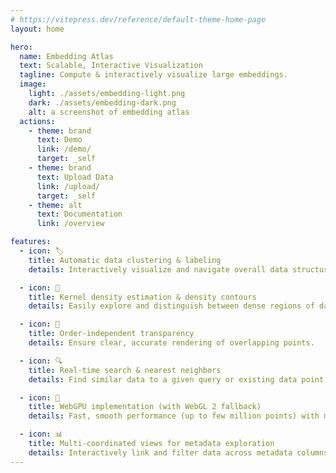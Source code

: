 ```yaml
---
# https://vitepress.dev/reference/default-theme-home-page
layout: home

hero:
  name: Embedding Atlas
  text: Scalable, Interactive Visualization
  tagline: Compute & interactively visualize large embeddings.
  image:
    light: ./assets/embedding-light.png
    dark: ./assets/embedding-dark.png
    alt: a screenshot of embedding atlas
  actions:
    - theme: brand
      text: Demo
      link: /demo/
      target: _self
    - theme: brand
      text: Upload Data
      link: /upload/
      target: _self
    - theme: alt
      text: Documentation
      link: /overview

features:
  - icon: 🏷️
    title: Automatic data clustering & labeling
    details: Interactively visualize and navigate overall data structure.

  - icon: 🫧
    title: Kernel density estimation & density contours
    details: Easily explore and distinguish between dense regions of data and outliers.

  - icon: 🧊
    title: Order-independent transparency
    details: Ensure clear, accurate rendering of overlapping points.

  - icon: 🔍
    title: Real-time search & nearest neighbors
    details: Find similar data to a given query or existing data point.

  - icon: 🚀
    title: WebGPU implementation (with WebGL 2 fallback)
    details: Fast, smooth performance (up to few million points) with modern rendering stack.

  - icon: 📊
    title: Multi-coordinated views for metadata exploration
    details: Interactively link and filter data across metadata columns.
---
```

